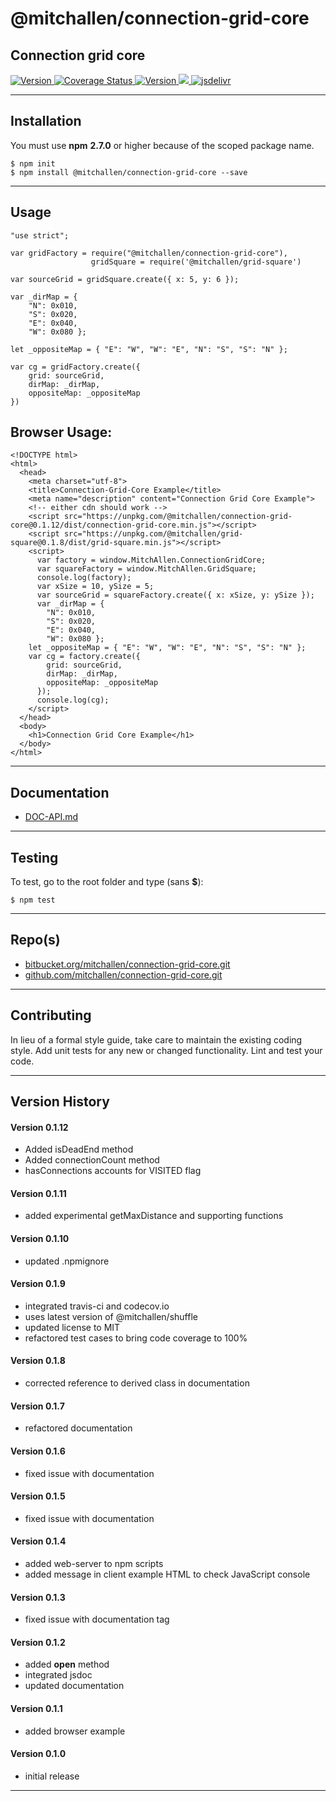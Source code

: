 
@mitchallen/connection-grid-core
==
Connection grid core
--

<p align="left">

  <a href="https://travis-ci.org/mitchallen/connection-grid-core">
    <img src="https://img.shields.io/travis/mitchallen/connection-grid-core.svg?style=flat-square" alt="Version">
  </a>
  
  <a href="https://codecov.io/gh/mitchallen/connection-grid-core">
    <img src="https://codecov.io/gh/mitchallen/connection-grid-core/branch/master/graph/badge.svg" alt="Coverage Status">
  </a>
  
  <a href="https://npmjs.org/package/@mitchallen/connection-grid-core">
    <img src="http://img.shields.io/npm/v/@mitchallen/connection-grid-core.svg?style=flat-square" alt="Version">
  </a>
  
  <a href="https://npmjs.org/package/@mitchallen/connection-grid-core">
    <img src="https://img.shields.io/github/license/mitchallen/connection-grid-core.svg">
  </a>

  <a href="https://www.jsdelivr.com/package/npm/@mitchallen/connection-grid-core">
    <img src="https://data.jsdelivr.com/v1/package/npm/@mitchallen/connection-grid-core/badge" alt="jsdelivr">
  </a>
  
</p>

* * *
## Installation

You must use __npm__ __2.7.0__ or higher because of the scoped package name.

    $ npm init
    $ npm install @mitchallen/connection-grid-core --save
  
* * *

## Usage


    "use strict";
    
    var gridFactory = require("@mitchallen/connection-grid-core"),
    				  gridSquare = require('@mitchallen/grid-square')
    
	var sourceGrid = gridSquare.create({ x: 5, y: 6 });
	
    var _dirMap = { 
        "N": 0x010, 
        "S": 0x020, 
        "E": 0x040, 
        "W": 0x080 };

    let _oppositeMap = { "E": "W", "W": "E", "N": "S", "S": "N" };

    var cg = gridFactory.create({  
        grid: sourceGrid,     
        dirMap: _dirMap,
        oppositeMap: _oppositeMap 
    })


## Browser Usage:

    <!DOCTYPE html>
    <html>
      <head>
        <meta charset="utf-8">
        <title>Connection-Grid-Core Example</title>
        <meta name="description" content="Connection Grid Core Example">
        <!-- either cdn should work -->
        <script src="https://unpkg.com/@mitchallen/connection-grid-core@0.1.12/dist/connection-grid-core.min.js"></script>
        <script src="https://unpkg.com/@mitchallen/grid-square@0.1.8/dist/grid-square.min.js"></script>
        <script>
          var factory = window.MitchAllen.ConnectionGridCore;
          var squareFactory = window.MitchAllen.GridSquare;
          console.log(factory);
          var xSize = 10, ySize = 5;
          var sourceGrid = squareFactory.create({ x: xSize, y: ySize });
          var _dirMap = { 
            "N": 0x010, 
            "S": 0x020, 
            "E": 0x040, 
            "W": 0x080 };
        let _oppositeMap = { "E": "W", "W": "E", "N": "S", "S": "N" };
        var cg = factory.create({ 
            grid: sourceGrid, 
            dirMap: _dirMap,
            oppositeMap: _oppositeMap 
          });
          console.log(cg); 
        </script>
      </head>
      <body>
        <h1>Connection Grid Core Example</h1>
      </body>
    </html>
    
* * *

## Documentation

* [DOC-API.md](./DOC-API.md)

* * *

## Testing

To test, go to the root folder and type (sans __$__):

    $ npm test
   
* * *
 
## Repo(s)

* [bitbucket.org/mitchallen/connection-grid-core.git](https://bitbucket.org/mitchallen/connection-grid-core.git)
* [github.com/mitchallen/connection-grid-core.git](https://github.com/mitchallen/connection-grid-core.git)

* * *

## Contributing

In lieu of a formal style guide, take care to maintain the existing coding style.
Add unit tests for any new or changed functionality. Lint and test your code.

* * *

## Version History

#### Version 0.1.12

* Added isDeadEnd method
* Added connectionCount method
* hasConnections accounts for VISITED flag

#### Version 0.1.11

* added experimental getMaxDistance and supporting functions

#### Version 0.1.10

* updated .npmignore

#### Version 0.1.9

* integrated travis-ci and codecov.io
* uses latest version of @mitchallen/shuffle
* updated license to MIT
* refactored test cases to bring code coverage to 100%

#### Version 0.1.8

* corrected reference to derived class in documentation

#### Version 0.1.7

* refactored documentation

#### Version 0.1.6

* fixed issue with documentation

#### Version 0.1.5

* fixed issue with documentation

#### Version 0.1.4

* added web-server to npm scripts
* added message in client example HTML to check JavaScript console

#### Version 0.1.3

* fixed issue with documentation tag

#### Version 0.1.2 

* added __open__ method
* integrated jsdoc
* updated documentation

#### Version 0.1.1 

* added browser example

#### Version 0.1.0 

* initial release

* * *

